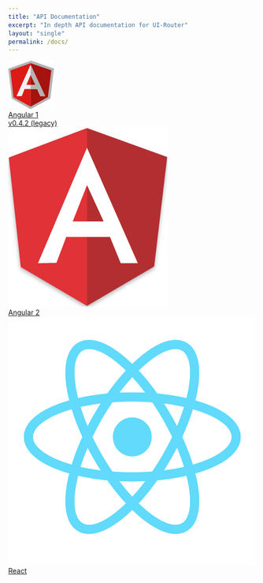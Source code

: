 ```yaml
---
title: "API Documentation"
excerpt: "In depth API documentation for UI-Router"
layout: "single"
permalink: /docs/
---
```


<div class="about_frameworks">
  <div>
    <a href="/ng1/docs/latest"><img src="/images/logos/angular1.png"><div>Angular 1</div></a>
    <a href="/ng1/docs/0.4.2">v0.4.2 (legacy)</a>
  </div>
  <div><a href="/ng2/docs/latest"><img src="/images/logos/angular2.png"><div>Angular 2</div></a></div>
  <div><a href="/react/docs/latest"><img src="/images/logos/react.png"><div>React</div></a></div>
</div>

